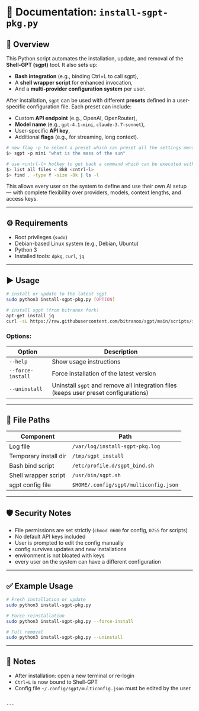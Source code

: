 # 📄 Documentation: `install-sgpt-pkg.py`

## 📌 Overview

This Python script automates the installation, update, and removal of the **Shell-GPT (sgpt)** tool. It also sets up:

- **Bash integration** (e.g., binding Ctrl+L to call sgpt),
- A **shell wrapper script** for enhanced invocation,
- And a **multi-provider configuration system** per user.

After installation, `sgpt` can be used with different **presets** defined in a user-specific configuration file. Each preset can include:

- Custom **API endpoint** (e.g., OpenAI, OpenRouter),
- **Model name** (e.g., `gpt-4.1-mini`, `claude-3.7-sonnet`),
- User-specific **API key**,
- Additional **flags** (e.g., for streaming, long context).

```bash
# new flag -p to select a preset which can preset all the settings mentioned above 
$> sgpt -p mini "what is the mass of the sun"

# use <cntrl-l> hotkey to get back a command which can be executed with just pressing enter : 
$> list all files < 8kB <cntrl-l>
$> find . -type f -size -8k | ls -l
```


This allows every user on the system to define and use their own AI setup — with complete flexibility over providers, models, context lengths, and access keys.

---

## ⚙️ Requirements

- Root privileges (`sudo`)
- Debian-based Linux system (e.g., Debian, Ubuntu)
- Python 3
- Installed tools: `dpkg`, `curl`, `jq`

---

## ▶️ Usage

```bash
# install or update to the latest sgpt
sudo python3 install-sgpt-pkg.py [OPTION]

# install sgpt (from bitranox fork)
apt-get install jq
curl -sL https://raw.githubusercontent.com/bitranox/sgpt/main/scripts/install-sgpt-pkg.py | python3 -

```

### Options:

| Option            | Description                                                                          |
|-------------------|--------------------------------------------------------------------------------------|
| `--help`          | Show usage instructions                                                              |
| `--force-install` | Force installation of the latest version                                             |
| `--uninstall`     | Uninstall `sgpt` and remove all integration files (keeps user preset configurations) |

---

## 📁 File Paths

| Component             | Path                                    |
|-----------------------|-----------------------------------------|
| Log file              | `/var/log/install-sgpt-pkg.log`         |
| Temporary install dir | `/tmp/sgpt_install`                     |
| Bash bind script      | `/etc/profile.d/sgpt_bind.sh`           |
| Shell wrapper script  | `/usr/bin/sgpt.sh`                      |
| sgpt config file      | `$HOME/.config/sgpt/multiconfig.json`   |

---

## 🛡️ Security Notes

- File permissions are set strictly (`chmod 0600` for config, `0755` for scripts)
- No default API keys included
- User is prompted to edit the config manually
- config survives updates and new installations
- environment is not bloated with keys
- every user on the system can have a different configuration

---

## ✅ Example Usage

```bash
# Fresh installation or update
sudo python3 install-sgpt-pkg.py

# Force reinstallation
sudo python3 install-sgpt-pkg.py --force-install

# Full removal
sudo python3 install-sgpt-pkg.py --uninstall
```

---

## 📌 Notes

- After installation: open a new terminal or re-login  
- `Ctrl+L` is now bound to Shell-GPT  
- Config file `~/.config/sgpt/multiconfig.json` must be edited by the user

```

---
